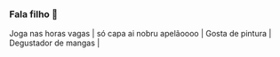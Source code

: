 ### Fala filho 👋

Joga nas horas vagas |
só capa ai nobru apelãoooo |
Gosta de pintura |
Degustador de mangas |


